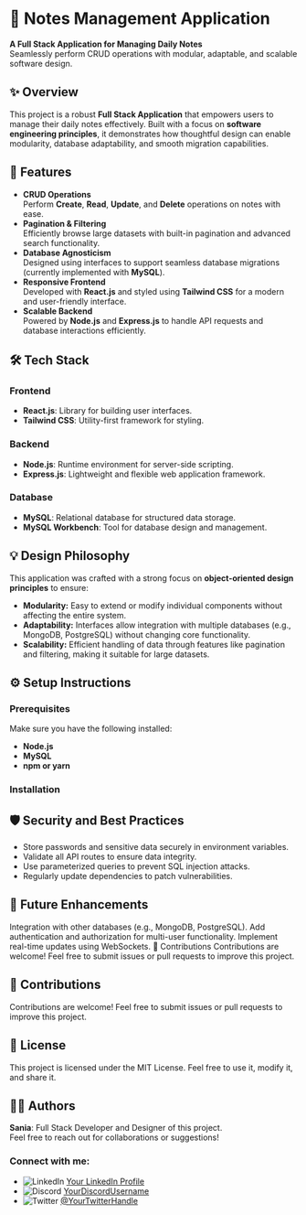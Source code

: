 # 📝 Notes Management Application  

**A Full Stack Application for Managing Daily Notes**  
Seamlessly perform CRUD operations with modular, adaptable, and scalable software design.

## ✨ Overview  
This project is a robust **Full Stack Application** that empowers users to manage their daily notes effectively. Built with a focus on **software engineering principles**, it demonstrates how thoughtful design can enable modularity, database adaptability, and smooth migration capabilities.

## 🌟 Features  
- **CRUD Operations**  
  Perform **Create**, **Read**, **Update**, and **Delete** operations on notes with ease.  
- **Pagination & Filtering**  
  Efficiently browse large datasets with built-in pagination and advanced search functionality.  
- **Database Agnosticism**  
  Designed using interfaces to support seamless database migrations (currently implemented with **MySQL**).  
- **Responsive Frontend**  
  Developed with **React.js** and styled using **Tailwind CSS** for a modern and user-friendly interface.  
- **Scalable Backend**  
  Powered by **Node.js** and **Express.js** to handle API requests and database interactions efficiently.  

## 🛠️ Tech Stack  

### Frontend  
- **React.js**: Library for building user interfaces.  
- **Tailwind CSS**: Utility-first framework for styling.  

### Backend  
- **Node.js**: Runtime environment for server-side scripting.  
- **Express.js**: Lightweight and flexible web application framework.  

### Database  
- **MySQL**: Relational database for structured data storage.  
- **MySQL Workbench**: Tool for database design and management.  

## 💡 Design Philosophy  
This application was crafted with a strong focus on **object-oriented design principles** to ensure:  
- **Modularity:** Easy to extend or modify individual components without affecting the entire system.  
- **Adaptability:** Interfaces allow integration with multiple databases (e.g., MongoDB, PostgreSQL) without changing core functionality.  
- **Scalability:** Efficient handling of data through features like pagination and filtering, making it suitable for large datasets.  

## ⚙️ Setup Instructions  

### Prerequisites  
Make sure you have the following installed:  
- **Node.js**  
- **MySQL**  
- **npm or yarn**  

### Installation  




## 🛡️ Security and Best Practices
-  Store passwords and sensitive data securely in environment variables.
- Validate all API routes to ensure data integrity.
- Use parameterized queries to prevent SQL injection attacks.
- Regularly update dependencies to patch vulnerabilities.

## 🚀 Future Enhancements
Integration with other databases (e.g., MongoDB, PostgreSQL).
Add authentication and authorization for multi-user functionality.
Implement real-time updates using WebSockets.
🙌 Contributions
Contributions are welcome! Feel free to submit issues or pull requests to improve this project.

## 🙌 Contributions
Contributions are welcome! Feel free to submit issues or pull requests to improve this project.

## 📄 License
This project is licensed under the MIT License.
Feel free to use it, modify it, and share it.

## 🧑‍💻 Authors  
**Sania**: Full Stack Developer and Designer of this project.  
Feel free to reach out for collaborations or suggestions!

### Connect with me:
- ![LinkedIn](https://img.shields.io/badge/LinkedIn-YourLinkedInProfile-0A66C2?style=flat&logo=linkedin&logoColor=white) [Your LinkedIn Profile](https://www.linkedin.com/in/sania-singla)
- ![Discord](https://img.shields.io/badge/Discord-YourDiscordUsername-7289DA?style=flat&logo=discord&logoColor=white) [YourDiscordUsername](https://discord.com/channels/@sania_singl)
- ![Twitter](https://img.shields.io/badge/Twitter-%40YourTwitterHandle-1DA1F2?style=flat&logo=twitter&logoColor=white) [@YourTwitterHandle](https://x.com/sania_singla)
